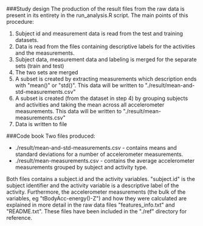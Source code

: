 ###Study design
The production of the result files from the raw data is present in its entirety in the run_analysis.R script. The main points of this procedure:
1. Subject id and measurement data is read from the test and training datasets.
2. Data is read from the files containing descriptive labels for the activities and the measurements.
3. Subject data, measurement data and labeling is merged for the separate sets (train and test)
4. The two sets are merged
5. A subset is created by extracting measurements which description ends with "mean()" or "std()". This data will be written to "./result/mean-and-std-measurements.csv"
6. A subset is created (from the dataset in step 4) by grouping subjects and activities and taking the mean across all accelerometer measurements. This data will be written to "./result/mean-measurements.csv"
7. Data is written to file 

###Code book
Two files produced:
* ./result/mean-and-std-measurements.csv - contains means and standard deviations for a number of accelerometer measurements. 
* ./result/mean-measurements.csv - contains the average accelerometer measurements grouped by subject and activity type.

Both files contains a subject.id and the activity variables. "subject.id" is the subject identifier and the activity variable is a descriptive label of the activity. Furthermore, the accelerometer measurements (the bulk of the variables, eg "tBodyAcc-energy()-Z") and how they were calculated are explained in more detail in the raw data files "features_info.txt" and "README.txt". These files have been included in the "./ref" directory for reference.


